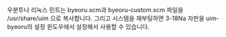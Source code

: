 우분투나 리눅스 민트는 byeoru.scm과 byeoru-custom.scm 파일을 /usr/share/uim 으로 복사합니다. 그리고 시스템을 재부팅하면 3-18Na 자판을 uim-byeoru의 설정 윈도우에서 설정해서 사용할 수 있습니다.

